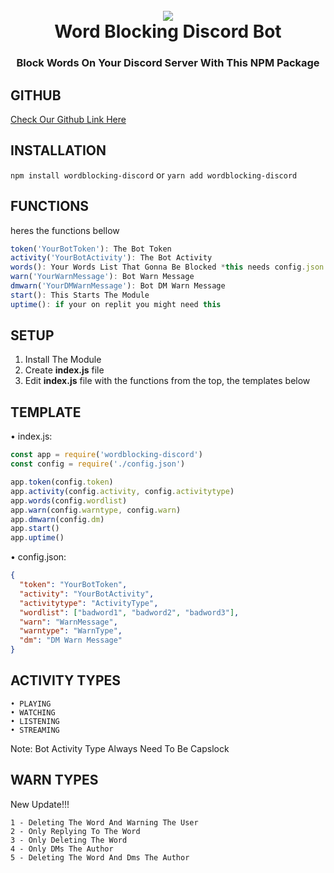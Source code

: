 <h1 align="center">
 <br>
  <a href="https://discord.gg/ymsDeHAMPY"><img src="https://encrypted-tbn0.gstatic.com/images?q=tbn:ANd9GcQzwsS8JzhEGvoeDv2iaQ8F_nUpspxflcbsFhJVbm9oiJpHdK_Q2v8zzIo&s=10"></a>
  <br>
  Word Blocking Discord Bot
</h1>

<h3 align=center>Block Words On Your Discord Server With This NPM Package</h3>

## GITHUB
[Check Our Github Link Here](https://github.com/FilipinoAkoShaders/wordblocking-discord/)

## INSTALLATION
```npm install wordblocking-discord```
or
```yarn add wordblocking-discord```

## FUNCTIONS
heres the functions bellow
```js
token('YourBotToken'): The Bot Token
activity('YourBotActivity'): The Bot Activity
words(): Your Words List That Gonna Be Blocked *this needs config.json so scroll down for the template*
warn('YourWarnMessage'): Bot Warn Message
dmwarn('YourDMWarnMessage'): Bot DM Warn Message
start(): This Starts The Module
uptime(): if your on replit you might need this
```

## SETUP

1. Install The Module
2. Create **index.js** file
3. Edit **index.js** file with the functions from the top, the templates below


## TEMPLATE
• index.js:
```js
const app = require('wordblocking-discord')
const config = require('./config.json')

app.token(config.token)
app.activity(config.activity, config.activitytype)
app.words(config.wordlist)
app.warn(config.warntype, config.warn)
app.dmwarn(config.dm)
app.start()
app.uptime()
```
• config.json:
```json
{
  "token": "YourBotToken",
  "activity": "YourBotActivity",
  "activitytype": "ActivityType",
  "wordlist": ["badword1", "badword2", "badword3"],
  "warn": "WarnMessage",
  "warntype": "WarnType",
  "dm": "DM Warn Message"
}
```


## ACTIVITY TYPES
```
• PLAYING
• WATCHING
• LISTENING
• STREAMING
```
Note: Bot Activity Type Always Need To Be Capslock


## WARN TYPES

New Update!!!

```
1 - Deleting The Word And Warning The User
2 - Only Replying To The Word
3 - Only Deleting The Word
4 - Only DMs The Author
5 - Deleting The Word And Dms The Author
```
